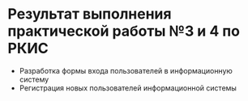 # Результат выполнения практической работы №3 и 4 по РКИС

* Разработка формы входа пользователей в информационную систему 
* Регистрация новых пользователей информационной системы

